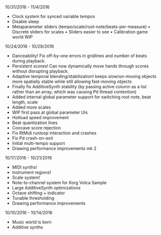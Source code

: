 


10/31/2016 - 11/4/2016
* Clock system for synced variable tempos
* Disable sleep
* Metaparameter sliders (tempo/scale/root-note/beats-per-measure)
• Discrete sliders for scales 
• Sliders easier to see
• Calibration game world WIP

10/24/2016 - 10/28/2016
* Danceability! Fix off-by-one errors in gridlines and number of beats during playback.
* Persistent scores!
    Can now dynamically move hands through scores without disrupting playback.
* Adaptive temporal blending/stabilization!
    keeps slow/un-moving objects more spatially stable 
    while still allowing fast-moving objects
* Finally fix AdditiveSynth stability
   (by passing active column as a list rather than an array, which was causing Pd thread contention)
* Added internal global parameter support for switching root note, beat length, scale 
* Added more scales
* WIP first pass at global parameter UIs
* Hotload speed improvement
* Beat quantization lines
* Concave score rejection
* Fix RtMidi runloop interaction and crashes
* Fix Pd crash-on-exit
* Initial multi-tempo support
* Drawing performance improvements mk 2


10/17/2016 - 10/21/2016
* MIDI synths!
* Instrument regions!
* Scale system!
* Note-to-channel system for Korg Volca Sample
* Large AdditiveSynth optimizations
* Octave shifting + indicator
* Tunable thresholding
* Drawing performance improvements

10/10/2016 - 10/14/2016
* Music world is born 
* Additive synths
